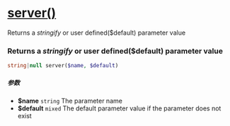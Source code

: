 [server()](http://twinh.github.com/widget/api/server)
=====================================================

Returns a *stringify* or user defined($default) parameter value

### Returns a *stringify* or user defined($default) parameter value
```php
string|null server($name, $default)
```

##### 参数
* **$name** `string` The parameter name
* **$default** `mixed` The default parameter value if the parameter does not exist


